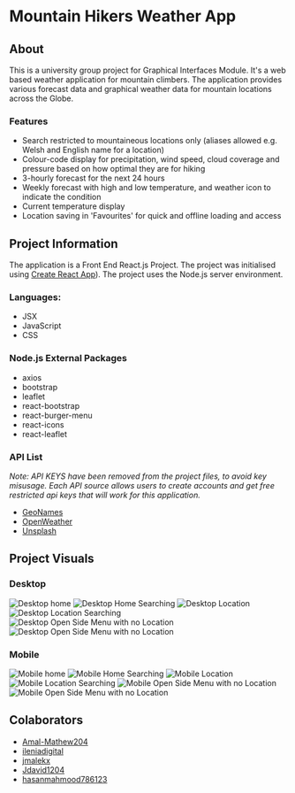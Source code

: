 # Mountain Hikers Weather App

## About

This is a university group project for Graphical Interfaces Module. It's a web based weather application for mountain climbers. The application provides various forecast data and graphical weather data for mountain locations across the Globe.

### Features

- Search restricted to mountaineous locations only (aliases allowed e.g. Welsh and English name for a location)
- Colour-code display for precipitation, wind speed, cloud coverage and pressure based on how optimal they are for hiking
- 3-hourly forecast for the next 24 hours
- Weekly forecast with high and low temperature, and weather icon to indicate the condition
- Current temperature display
- Location saving in 'Favourites' for quick and offline loading and access

## Project Information

The application is a Front End React.js Project. The project was initialised using [Create React App](https://github.com/facebook/create-react-app)). The project uses the Node.js server environment.

### Languages:

- JSX
- JavaScript
- CSS

### Node.js External Packages

- axios
- bootstrap
- leaflet
- react-bootstrap
- react-burger-menu
- react-icons
- react-leaflet

### API List

_Note: API KEYS have been removed from the project files, to avoid key misusage. Each API source allows users to create accounts and get free restricted api keys that will work for this application._

- [GeoNames](https://www.geonames.org/)
- [OpenWeather](https://openweathermap.org/)
- [Unsplash](https://unsplash.com)

## Project Visuals

### Desktop

![Desktop home](/visuals/desktop/home.png)
![Desktop Home Searching](/visuals/desktop/home_search.png)
![Desktop Location](/visuals/desktop/location.png)
![Desktop Location Searching](/visuals/desktop/location_search.png)
![Desktop Open Side Menu with no Location](/visuals/desktop/open_menu_no_location.png)
![Desktop Open Side Menu with no Location](/visuals/desktop/open_menu_with_location.png)

### Mobile

![Mobile home](/visuals/mobile/home.png)
![Mobile Home Searching](/visuals/mobile/home_search.png)
![Mobile Location](/visuals/mobile/location.png)
![Mobile Location Searching](/visuals/mobile/location_search.png)
![Mobile Open Side Menu with no Location](/visuals/mobile/open_menu_no_location.png)
![Mobile Open Side Menu with no Location](/visuals/mobile/open_menu_with_location.png)

## Colaborators

- [Amal-Mathew204](https://github.com/Amal-Mathew204)
- [ileniadigital](https://github.com/ileniadigital)
- [jmalekx](https://github.com/jmalekx)
- [Jdavid1204](https://github.com/Jdavid1204)
- [hasanmahmood786123](https://github.com/hasanmahmood786123)
